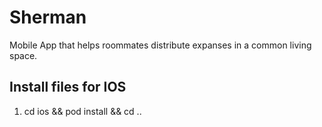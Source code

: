 # Sherman
Mobile App that helps roommates distribute expanses in a common living space.  



## Install files for IOS 

1. cd ios && pod install && cd ..